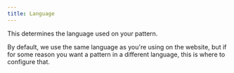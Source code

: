 ```yaml
---
title: Language
---
```


This determines the language used on your pattern.

By default, we use the same language as you're using on the website, but if for some reason you want a pattern in a different language, this is where to configure that.

